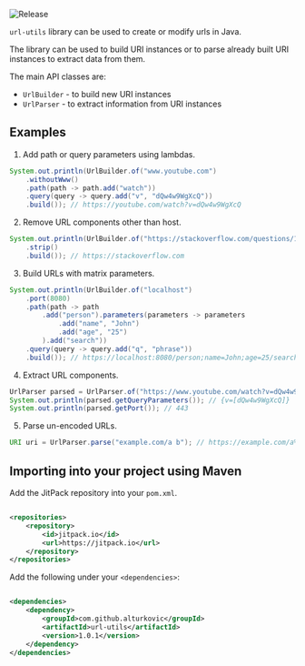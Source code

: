 ![Release](https://jitpack.io/v/alturkovic/url-utils.svg)

`url-utils` library can be used to create or modify urls in Java.

The library can be used to build URI instances or to parse already built URI instances to extract data from them.

The main API classes are:
 - `UrlBuilder` - to build new URI instances
 - `UrlParser` - to extract information from URI instances

## Examples

1. Add path or query parameters using lambdas.
```java
System.out.println(UrlBuilder.of("www.youtube.com")
    .withoutWww()
    .path(path -> path.add("watch"))
    .query(query -> query.add("v", "dQw4w9WgXcQ"))
    .build()); // https://youtube.com/watch?v=dQw4w9WgXcQ
```

2. Remove URL components other than host.
```java
System.out.println(UrlBuilder.of("https://stackoverflow.com/questions/1732348/regex-match-open-tags-except-xhtml-self-contained-tags/1732454#1732454")
    .strip()
    .build()); // https://stackoverflow.com
```

3. Build URLs with matrix parameters.
```java
System.out.println(UrlBuilder.of("localhost")
    .port(8080)
    .path(path -> path
        .add("person").parameters(parameters -> parameters
            .add("name", "John")
            .add("age", "25")
        ).add("search"))
    .query(query -> query.add("q", "phrase"))
    .build()); // https://localhost:8080/person;name=John;age=25/search?q=phrase
```

4. Extract URL components.
```java
UrlParser parsed = UrlParser.of("https://www.youtube.com/watch?v=dQw4w9WgXcQ");
System.out.println(parsed.getQueryParameters()); // {v=[dQw4w9WgXcQ]}
System.out.println(parsed.getPort()); // 443
```
5. Parse un-encoded URLs.
```java
URI uri = UrlParser.parse("example.com/a b"); // https://example.com/a%20b
```

## Importing into your project using Maven

Add the JitPack repository into your `pom.xml`.

```xml

<repositories>
    <repository>
        <id>jitpack.io</id>
        <url>https://jitpack.io</url>
    </repository>
</repositories>
```

Add the following under your `<dependencies>`:

```xml

<dependencies>
    <dependency>
        <groupId>com.github.alturkovic</groupId>
        <artifactId>url-utils</artifactId>
        <version>1.0.1</version>
    </dependency>
</dependencies>
```